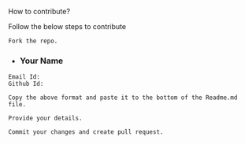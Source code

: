How to contribute?

Follow the below steps to contribute

    Fork the repo.

- ### Your Name

```
Email Id:
Github Id:

```

    Copy the above format and paste it to the bottom of the Readme.md file.

    Provide your details.

    Commit your changes and create pull request.
